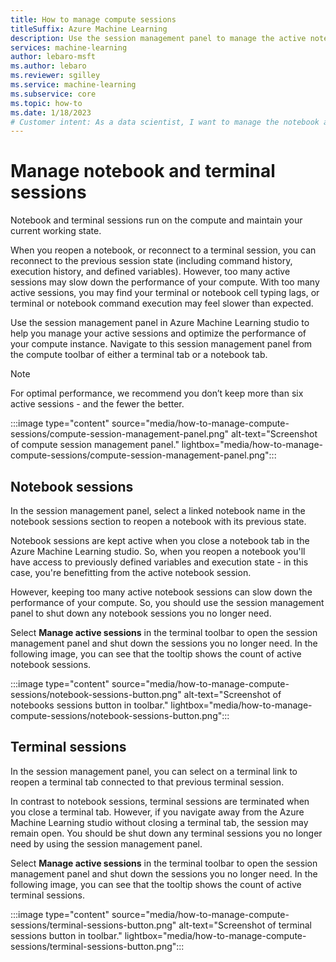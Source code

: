 ```yaml
---
title: How to manage compute sessions
titleSuffix: Azure Machine Learning
description: Use the session management panel to manage the active notebook and terminal sessions running on a compute instance.
services: machine-learning
author: lebaro-msft
ms.author: lebaro
ms.reviewer: sgilley
ms.service: machine-learning
ms.subservice: core
ms.topic: how-to
ms.date: 1/18/2023
# Customer intent: As a data scientist, I want to manage the notebook and terminal sessions on my compute instance for optimal performance.
---
```


# Manage notebook and terminal sessions

Notebook and terminal sessions run on the compute and maintain your current working state.

When you reopen a notebook, or reconnect to a terminal session, you can reconnect to the previous session state (including command history, execution history, and defined variables). However, too many active sessions may slow down the performance of your compute. With too many active sessions, you may find your terminal or notebook cell typing lags, or terminal or notebook command execution may feel slower than expected.

Use the session management panel in Azure Machine Learning studio to help you manage your active sessions and optimize the performance of your compute instance. Navigate to this session management panel from the compute toolbar of either a terminal tab or a notebook tab.

> [!NOTE]
> For optimal performance, we recommend you don’t keep more than six active sessions - and the fewer the better.

:::image type="content" source="media/how-to-manage-compute-sessions/compute-session-management-panel.png" alt-text="Screenshot of compute session management panel." lightbox="media/how-to-manage-compute-sessions/compute-session-management-panel.png":::

## Notebook sessions

In the session management panel, select a linked notebook name in the notebook sessions section to reopen a notebook with its previous state.

Notebook sessions are kept active when you close a notebook tab in the Azure Machine Learning studio. So, when you reopen a notebook you'll have access to previously defined variables and execution state - in this case, you're benefitting from the active notebook session.

However, keeping too many active notebook sessions can slow down the performance of your compute. So, you should use the session management panel to shut down any notebook sessions you no longer need.

Select **Manage active sessions** in the terminal toolbar to open the session management panel and shut down the sessions you no longer need. In the following image, you can see that the tooltip shows the count of active notebook sessions.

:::image type="content" source="media/how-to-manage-compute-sessions/notebook-sessions-button.png" alt-text="Screenshot of notebooks sessions button in toolbar." lightbox="media/how-to-manage-compute-sessions/notebook-sessions-button.png":::

## Terminal sessions

In the session management panel, you can select on a terminal link to reopen a terminal tab connected to that previous terminal session.

In contrast to notebook sessions, terminal sessions are terminated when you close a terminal tab. However, if you navigate away from the Azure Machine Learning studio without closing a terminal tab, the session may remain open. You should be shut down any terminal sessions you no longer need by using the session management panel.

Select **Manage active sessions** in the terminal toolbar to open the session management panel and shut down the sessions you no longer need. In the following image, you can see that the tooltip shows the count of active terminal sessions.

:::image type="content" source="media/how-to-manage-compute-sessions/terminal-sessions-button.png" alt-text="Screenshot of terminal sessions button in toolbar." lightbox="media/how-to-manage-compute-sessions/terminal-sessions-button.png":::
